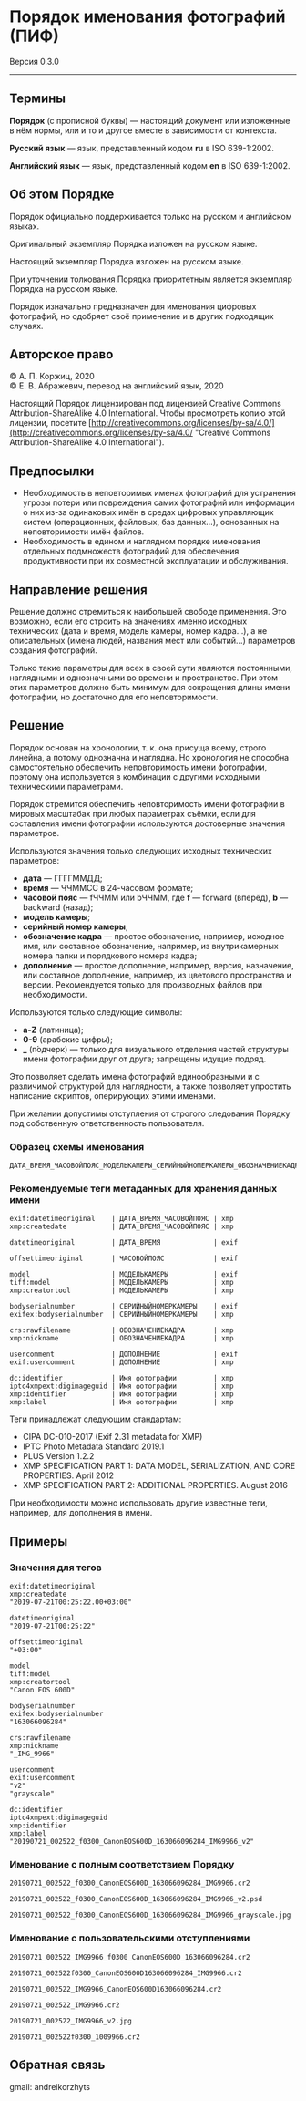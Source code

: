 # Порядок именования фотографий (ПИФ)

Версия 0.3.0

***

## Термины

**Порядок** (с прописной буквы) — настоящий документ или изложенные в нём нормы, или и то и другое вместе в зависимости от контекста.

**Русский язык** — язык, представленный кодом **ru** в ISO 639-1:2002.

**Английский язык** — язык, представленный кодом **en** в ISO 639-1:2002.

## Об этом Порядке

Порядок официально поддерживается только на русском и английском языках.

Оригинальный экземпляр Порядка изложен на русском языке.

Настоящий экземпляр Порядка изложен на русском языке.

При уточнении толкования Порядка приоритетным является экземпляр Порядка на русском языке.

Порядок изначально предназначен для именования цифровых фотографий, но одобряет своё применение и в других подходящих случаях.

## Авторское право

© А. П. Коржиц, 2020  
© Е. В. Абражевич, перевод на английский язык, 2020

Настоящий Порядок лицензирован под лицензией Creative Commons Attribution-ShareAlike 4.0 International. Чтобы просмотреть копию этой лицензии, посетите [http://creativecommons.org/licenses/by-sa/4.0/](http://creativecommons.org/licenses/by-sa/4.0/ "Creative Commons Attribution-ShareAlike 4.0 International").

## Предпосылки

- Необходимость в неповторимых именах фотографий для устранения угрозы потери или повреждения самих фотографий или информации о них из-за одинаковых имён в средах цифровых управляющих систем (операционных, файловых, баз данных…), основанных на неповторимости имён файлов.
- Необходимость в едином и наглядном порядке именования отдельных подмножеств фотографий для обеспечения продуктивности при их совместной эксплуатации и обслуживания.

## Направление решения

Решение должно стремиться к наибольшей свободе применения. Это возможно, если его строить на значениях именно исходных технических (дата и время, модель камеры, номер кадра…), а не описательных (имена людей, названия мест или событий…) параметров создания фотографий.

Только такие параметры для всех в своей сути являются постоянными, наглядными и однозначными во времени и пространстве. При этом этих параметров должно быть минимум для сокращения длины имени фотографии, но достаточно для его неповторимости.

## Решение

Порядок основан на хронологии, т. к. она присуща всему, строго линейна, а потому однозначна и наглядна. Но хронология не способна самостоятельно обеспечить неповторимость имени фотографии, поэтому она используется в комбинации с другими исходными техническими параметрами.

Порядок стремится обеспечить неповторимость имени фотографии в мировых масштабах при любых параметрах съёмки, если для составления имени фотографии используются достоверные значения параметров.

Используются значения только следующих исходных технических параметров:

- **дата** — ГГГГММДД;
- **время** — ЧЧММСС в 24-часовом формате;
- **часовой пояс** — fЧЧММ или bЧЧММ, где **f** — forward (вперёд), **b** — backward (назад);
- **модель камеры**;
- **серийный номер камеры**;
- **обозначение кадра** — простое обозначение, например, исходное имя, или составное обозначение, например, из внутрикамерных номера папки и порядкового номера кадра;
- **дополнение** — простое дополнение, например, версия, назначение, или составное дополнение, например, из цветового пространства и версии. Рекомендуется только для производных файлов при необходимости.

Используются только следующие символы:

- **a-Z** (латиница);
- **0-9** (арабские цифры);
- **_** (п́одчерк) — только для визуального отделения частей структуры имени фотографии друг от друга; запрещены идущие подряд.

Это позволяет сделать имена фотографий единообразными и с различимой структурой для наглядности, а также позволяет упростить написание скриптов, оперирующих этими именами.

При желании допустимы отступления от строгого следования Порядку под собственную ответственность пользователя.

### Образец схемы именования

```
ДАТА_ВРЕМЯ_ЧАСОВОЙПОЯС_МОДЕЛЬКАМЕРЫ_СЕРИЙНЫЙНОМЕРКАМЕРЫ_ОБОЗНАЧЕНИЕКАДРА_ДОПОЛНЕНИЕ.РАСШИРЕНИЕ
```

### Рекомендуемые теги метаданных для хранения данных имени

```
exif:datetimeoriginal    | ДАТА_ВРЕМЯ_ЧАСОВОЙПОЯС | xmp
xmp:createdate           | ДАТА_ВРЕМЯ_ЧАСОВОЙПОЯС | xmp
```
```
datetimeoriginal         | ДАТА_ВРЕМЯ             | exif
```
```
offsettimeoriginal       | ЧАСОВОЙПОЯС            | exif
```
```
model                    | МОДЕЛЬКАМЕРЫ           | exif
tiff:model               | МОДЕЛЬКАМЕРЫ           | xmp
xmp:creatortool          | МОДЕЛЬКАМЕРЫ           | xmp
```
```
bodyserialnumber         | СЕРИЙНЫЙНОМЕРКАМЕРЫ    | exif
exifex:bodyserialnumber  | СЕРИЙНЫЙНОМЕРКАМЕРЫ    | xmp
```
```
crs:rawfilename          | ОБОЗНАЧЕНИЕКАДРА       | xmp
xmp:nickname             | ОБОЗНАЧЕНИЕКАДРА       | xmp
```
```
usercomment              | ДОПОЛНЕНИЕ             | exif
exif:usercomment         | ДОПОЛНЕНИЕ             | xmp
```
```
dc:identifier            | Имя фотографии         | xmp
iptc4xmpext:digimageguid | Имя фотографии         | xmp
xmp:identifier           | Имя фотографии         | xmp
xmp:label                | Имя фотографии         | xmp
```

Теги принадлежат следующим стандартам:

- CIPA DC-010-2017 (Exif 2.31 metadata for XMP)
- IPTC Photo Metadata Standard 2019.1
- PLUS Version 1.2.2
- XMP SPECIFICATION PART 1: DATA MODEL, SERIALIZATION, AND CORE PROPERTIES. April 2012
- XMP SPECIFICATION PART 2: ADDITIONAL PROPERTIES. August 2016

При необходимости можно использовать другие известные теги, например, для дополнения в имени.

## Примеры

### Значения для тегов

```
exif:datetimeoriginal
xmp:createdate
"2019-07-21T00:25:22.00+03:00"
```
```
datetimeoriginal
"2019-07-21T00:25:22"
```
```
offsettimeoriginal
"+03:00"
```
```
model
tiff:model
xmp:creatortool
"Canon EOS 600D"
```
```
bodyserialnumber
exifex:bodyserialnumber
"163066096284"
```
```
crs:rawfilename
xmp:nickname
"_IMG_9966"
```
```
usercomment
exif:usercomment
"v2"
"grayscale"
```
```
dc:identifier
iptc4xmpext:digimageguid
xmp:identifier
xmp:label
"20190721_002522_f0300_CanonEOS600D_163066096284_IMG9966_v2"
```

### Именование с полным соответствием Порядку

```
20190721_002522_f0300_CanonEOS600D_163066096284_IMG9966.cr2
```
```
20190721_002522_f0300_CanonEOS600D_163066096284_IMG9966_v2.psd
```
```
20190721_002522_f0300_CanonEOS600D_163066096284_IMG9966_grayscale.jpg
```

### Именование с пользовательскими отступлениями

```
20190721_002522_IMG9966_f0300_CanonEOS600D_163066096284.cr2
```
```
20190721_002522f0300_CanonEOS600D163066096284_IMG9966.cr2
```
```
20190721_002522_IMG9966_CanonEOS600D163066096284.cr2
```
```
20190721_002522_IMG9966.cr2
```
```
20190721_002522_IMG9966_v2.jpg
```
```
20190721_002522f0300_1009966.cr2
```

## Обратная связь

gmail: andreikorzhyts
